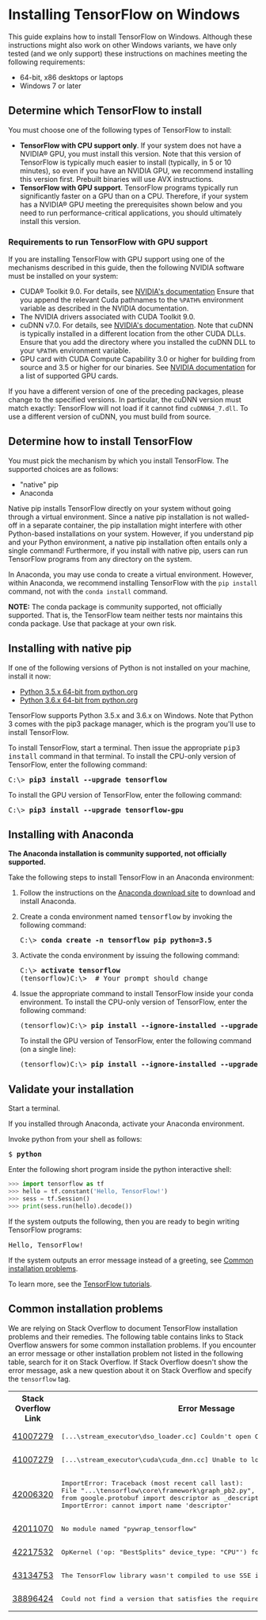 # Installing TensorFlow on Windows

This guide explains how to install TensorFlow on Windows. Although these
instructions might also work on other Windows variants, we have only
tested (and we only support) these instructions on machines meeting the
following requirements:

  * 64-bit, x86 desktops or laptops
  * Windows 7 or later


## Determine which TensorFlow to install

You must choose one of the following types of TensorFlow to install:

  * **TensorFlow with CPU support only**. If your system does not have a
    NVIDIA® GPU, you must install this version. Note that this version of
    TensorFlow is typically much easier to install (typically,
    in 5 or 10 minutes), so even if you have an NVIDIA GPU, we recommend
    installing this version first. Prebuilt binaries will use AVX instructions.
  * **TensorFlow with GPU support**. TensorFlow programs typically run
    significantly faster on a GPU than on a CPU. Therefore, if your
    system has a NVIDIA® GPU meeting the prerequisites shown below
    and you need to run performance-critical applications, you should
    ultimately install this version.

### Requirements to run TensorFlow with GPU support

If you are installing TensorFlow with GPU support using one of the mechanisms
described in this guide, then the following NVIDIA software must be
installed on your system:

  * CUDA® Toolkit 9.0. For details, see
    [NVIDIA's
    documentation](http://docs.nvidia.com/cuda/cuda-installation-guide-microsoft-windows/)
    Ensure that you append the relevant Cuda pathnames to the `%PATH%`
    environment variable as described in the NVIDIA documentation.
  * The NVIDIA drivers associated with CUDA Toolkit 9.0.
  * cuDNN v7.0. For details, see
    [NVIDIA's documentation](https://developer.nvidia.com/cudnn).
    Note that cuDNN is typically installed in a different location from the
    other CUDA DLLs. Ensure that you add the directory where you installed
    the cuDNN DLL to your `%PATH%` environment variable.
  * GPU card with CUDA Compute Capability 3.0 or higher for building
    from source and 3.5 or higher for our binaries. See
    [NVIDIA documentation](https://developer.nvidia.com/cuda-gpus) for a
    list of supported GPU cards.

If you have a different version of one of the preceding packages, please
change to the specified versions.  In particular, the cuDNN version
must match exactly: TensorFlow will not load if it cannot find `cuDNN64_7.dll`.
To use a different version of cuDNN, you must build from source.

## Determine how to install TensorFlow

You must pick the mechanism by which you install TensorFlow. The
supported choices are as follows:

  * "native" pip
  * Anaconda

Native pip installs TensorFlow directly on your system without going
through a virtual environment.  Since a native pip installation is not
walled-off in a separate container, the pip installation might interfere
with other Python-based installations on your system. However, if you
understand pip and your Python environment, a native pip installation
often entails only a single command! Furthermore, if you install with
native pip, users can run TensorFlow programs from any directory on
the system.

In Anaconda, you may use conda to create a virtual environment.
However, within Anaconda, we recommend installing TensorFlow with the
`pip install` command, not with the `conda install` command.

**NOTE:** The conda package is community supported, not officially supported.
That is, the TensorFlow team neither tests nor maintains this conda package.
Use that package at your own risk.


## Installing with native pip

If one of the following versions of Python is not installed on your machine,
install it now:

  * [Python 3.5.x 64-bit from python.org](https://www.python.org/downloads/release/python-352/)
  * [Python 3.6.x 64-bit from python.org](https://www.python.org/downloads/release/python-362/)

TensorFlow supports Python 3.5.x and 3.6.x on Windows.
Note that Python 3 comes with the pip3 package manager, which is the
program you'll use to install TensorFlow.

To install TensorFlow, start a terminal. Then issue the appropriate
<tt>pip3 install</tt> command in that terminal.  To install the CPU-only
version of TensorFlow, enter the following command:

<pre>C:\> <b>pip3 install --upgrade tensorflow</b></pre>

To install the GPU version of TensorFlow, enter the following command:

<pre>C:\> <b>pip3 install --upgrade tensorflow-gpu</b></pre>

## Installing with Anaconda

**The Anaconda installation is community supported, not officially supported.**

Take the following steps to install TensorFlow in an Anaconda environment:

  1. Follow the instructions on the
     [Anaconda download site](https://www.continuum.io/downloads)
     to download and install Anaconda.

  2. Create a conda environment named <tt>tensorflow</tt>
     by invoking the following command:

     <pre>C:\> <b>conda create -n tensorflow pip python=3.5</b> </pre>

  3. Activate the conda environment by issuing the following command:

     <pre>C:\> <b>activate tensorflow</b>
     (tensorflow)C:\>  # Your prompt should change </pre>

  4. Issue the appropriate command to install TensorFlow inside your conda
     environment. To install the CPU-only version of TensorFlow, enter the
     following command:

     <pre>(tensorflow)C:\> <b>pip install --ignore-installed --upgrade tensorflow</b> </pre>

     To install the GPU version of TensorFlow, enter the following command
     (on a single line):

     <pre>(tensorflow)C:\> <b>pip install --ignore-installed --upgrade tensorflow-gpu</b> </pre>

## Validate your installation

Start a terminal.

If you installed through Anaconda, activate your Anaconda environment.

Invoke python from your shell as follows:

<pre>$ <b>python</b></pre>

Enter the following short program inside the python interactive shell:

```python
>>> import tensorflow as tf
>>> hello = tf.constant('Hello, TensorFlow!')
>>> sess = tf.Session()
>>> print(sess.run(hello).decode())
```

If the system outputs the following, then you are ready to begin writing
TensorFlow programs:

<pre>Hello, TensorFlow!</pre>

If the system outputs an error message instead of a greeting, see [Common
installation problems](#common_installation_problems).

To learn more, see the [TensorFlow tutorials](../tutorials/).

## Common installation problems

We are relying on Stack Overflow to document TensorFlow installation problems
and their remedies.  The following table contains links to Stack Overflow
answers for some common installation problems.
If you encounter an error message or other
installation problem not listed in the following table, search for it
on Stack Overflow.  If Stack Overflow doesn't show the error message,
ask a new question about it on Stack Overflow and specify
the `tensorflow` tag.

<table>
<tr> <th>Stack Overflow Link</th> <th>Error Message</th> </tr>

<tr>
  <td><a href="https://stackoverflow.com/q/41007279">41007279</a></td>
  <td>
  <pre>[...\stream_executor\dso_loader.cc] Couldn't open CUDA library nvcuda.dll</pre>
  </td>
</tr>

<tr>
  <td><a href="https://stackoverflow.com/q/41007279">41007279</a></td>
  <td>
  <pre>[...\stream_executor\cuda\cuda_dnn.cc] Unable to load cuDNN DSO</pre>
  </td>
</tr>

<tr>
  <td><a href="http://stackoverflow.com/q/42006320">42006320</a></td>
  <td><pre>ImportError: Traceback (most recent call last):
File "...\tensorflow\core\framework\graph_pb2.py", line 6, in <module>
from google.protobuf import descriptor as _descriptor
ImportError: cannot import name 'descriptor'</pre>
  </td>
</tr>

<tr>
  <td><a href="https://stackoverflow.com/q/42011070">42011070</a></td>
  <td><pre>No module named "pywrap_tensorflow"</pre></td>
</tr>

<tr>
  <td><a href="https://stackoverflow.com/q/42217532">42217532</a></td>
  <td>
  <pre>OpKernel ('op: "BestSplits" device_type: "CPU"') for unknown op: BestSplits</pre>
  </td>
</tr>

<tr>
  <td><a href="https://stackoverflow.com/q/43134753">43134753</a></td>
  <td>
  <pre>The TensorFlow library wasn't compiled to use SSE instructions</pre>
  </td>
</tr>

<tr>
  <td><a href="https://stackoverflow.com/q/38896424">38896424</a></td>
  <td>
  <pre>Could not find a version that satisfies the requirement tensorflow</pre>
  </td>
</tr>

</table>
